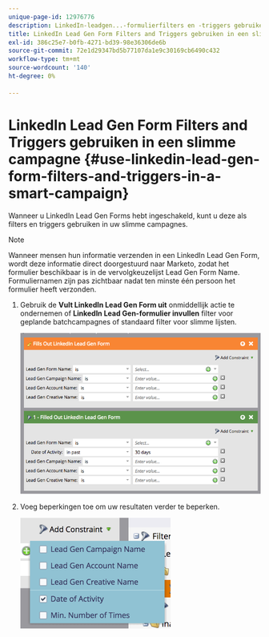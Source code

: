 ```yaml
---
unique-page-id: 12976776
description: LinkedIn-leadgen...-formulierfilters en -triggers gebruiken in een slimme campagne - Marketo Docs - Productdocumentatie
title: LinkedIn Lead Gen Form Filters and Triggers gebruiken in een slimme campagne
exl-id: 386c25e7-b0fb-4271-bd39-98e36306de6b
source-git-commit: 72e1d29347bd5b77107da1e9c30169cb6490c432
workflow-type: tm+mt
source-wordcount: '140'
ht-degree: 0%

---
```


# LinkedIn Lead Gen Form Filters and Triggers gebruiken in een slimme campagne {#use-linkedin-lead-gen-form-filters-and-triggers-in-a-smart-campaign}

Wanneer u LinkedIn Lead Gen Forms hebt ingeschakeld, kunt u deze als filters en triggers gebruiken in uw slimme campagnes.

>[!NOTE]
>
>Wanneer mensen hun informatie verzenden in een LinkedIn Lead Gen Form, wordt deze informatie direct doorgestuurd naar Marketo, zodat het formulier beschikbaar is in de vervolgkeuzelijst Lead Gen Form Name. Formuliernamen zijn pas zichtbaar nadat ten minste één persoon het formulier heeft verzonden.

1. Gebruik de **Vult LinkedIn Lead Gen Form uit** onmiddellijk actie te ondernemen of **LinkedIn Lead Gen-formulier invullen** filter voor geplande batchcampagnes of standaard filter voor slimme lijsten.

   ![](assets/screen-shot-2017-03-29-at-2.38.03-pm.png)

1. Voeg beperkingen toe om uw resultaten verder te beperken.

   ![](assets/lead-gen-constraints.png)
